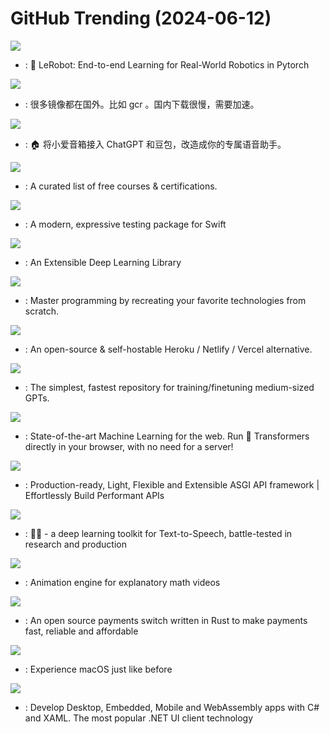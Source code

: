 # GitHub Trending (2024-06-12)

![](https://img.shields.io/badge/Python-New%2093-green?style=flat-square&logo=appveyor)
- [](https://github.comundefined): 🤗 LeRobot: End-to-end Learning for Real-World Robotics in Pytorch

![](https://img.shields.io/badge/Shell-New%20320-green?style=flat-square&logo=appveyor)
- [](https://github.comundefined): 很多镜像都在国外。比如 gcr 。国内下载很慢，需要加速。

![](https://img.shields.io/badge/TypeScript-New%20319-green?style=flat-square&logo=appveyor)
- [](https://github.comundefined): 🏠 将小爱音箱接入 ChatGPT 和豆包，改造成你的专属语音助手。

![](https://img.shields.io/badge/none-New%2039-green?style=flat-square&logo=appveyor)
- [](https://github.comundefined): A curated list of free courses & certifications.

![](https://img.shields.io/badge/Swift-New%2067-green?style=flat-square&logo=appveyor)
- [](https://github.comundefined): A modern, expressive testing package for Swift

![](https://img.shields.io/badge/Python-New%20107-green?style=flat-square&logo=appveyor)
- [](https://github.comundefined): An Extensible Deep Learning Library

![](https://img.shields.io/badge/none-New%20488-green?style=flat-square&logo=appveyor)
- [](https://github.comundefined): Master programming by recreating your favorite technologies from scratch.

![](https://img.shields.io/badge/PHP-New%20527-green?style=flat-square&logo=appveyor)
- [](https://github.comundefined): An open-source & self-hostable Heroku / Netlify / Vercel alternative.

![](https://img.shields.io/badge/Python-New%20332-green?style=flat-square&logo=appveyor)
- [](https://github.comundefined): The simplest, fastest repository for training/finetuning medium-sized GPTs.

![](https://img.shields.io/badge/JavaScript-New%20206-green?style=flat-square&logo=appveyor)
- [](https://github.comundefined): State-of-the-art Machine Learning for the web. Run 🤗 Transformers directly in your browser, with no need for a server!

![](https://img.shields.io/badge/Python-New%20174-green?style=flat-square&logo=appveyor)
- [](https://github.comundefined): Production-ready, Light, Flexible and Extensible ASGI API framework | Effortlessly Build Performant APIs

![](https://img.shields.io/badge/Python-New%20246-green?style=flat-square&logo=appveyor)
- [](https://github.comundefined): 🐸💬 - a deep learning toolkit for Text-to-Speech, battle-tested in research and production

![](https://img.shields.io/badge/Python-New%20189-green?style=flat-square&logo=appveyor)
- [](https://github.comundefined): Animation engine for explanatory math videos

![](https://img.shields.io/badge/Rust-New%2075-green?style=flat-square&logo=appveyor)
- [](https://github.comundefined): An open source payments switch written in Rust to make payments fast, reliable and affordable

![](https://img.shields.io/badge/Python-New%2023-green?style=flat-square&logo=appveyor)
- [](https://github.comundefined): Experience macOS just like before

![](https://img.shields.io/badge/C%23-New%2012-green?style=flat-square&logo=appveyor)
- [](https://github.comundefined): Develop Desktop, Embedded, Mobile and WebAssembly apps with C# and XAML. The most popular .NET UI client technology

